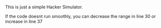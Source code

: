 This is just a simple Hacker Simulator. 

If the code doesnt run smoothly, you can decrease the range in line 30 or increase in line 37

